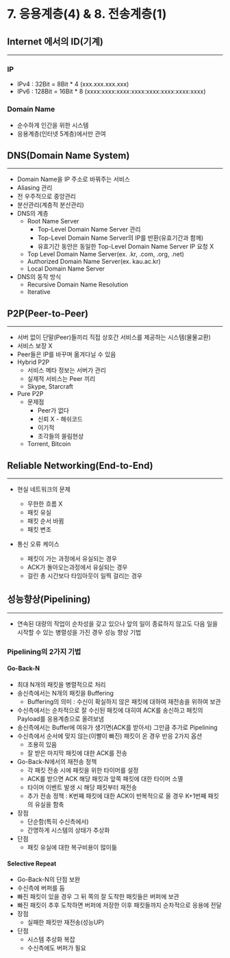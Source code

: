 # 7. 응용계층(4) & 8. 전송계층(1)
## Internet 에서의 ID(기계)
-----
### IP
- IPv4 : 32Bit = 8Bit * 4 (xxx.xxx.xxx.xxx)
- IPv6 : 128Bit = 16Bit * 8 (xxxx:xxxx:xxxx:xxxx:xxxx:xxxx:xxxx:xxxx)
### Domain Name
- 순수하게 인간을 위한 시스템
- 응용계층(인터넷 5계층)에서만 관여

## DNS(Domain Name System)
-----
- Domain Name을 IP 주소로 바꿔주는 서비스
- Aliasing 관리
- 전 우주적으로 중앙관리
- 분산관리(계층적 분산관리)
- DNS의 계층
  - Root Name Server
    - Top-Level Domain Name Server 관리
    - Top-Level Domain Name Server의 IP를 반환(유효기간과 함께)
    - 유효기간 동안은 동일한 Top-Level Domain Name Server IP 요청 X
  - Top Level Domain Name Server(ex. .kr, .com, .org, .net)
  - Authorized Domain Name Server(ex. kau.ac.kr)
  - Local Domain Name Server
- DNS의 동작 방식
  - Recursive Domain Name Resolution
  - Iterative

## P2P(Peer-to-Peer)
-----
- 서버 없이 단말(Peer)들끼리 직접 상호간 서비스를 제공하는 시스템(물물교환)
- 서비스 보장 X
- Peer들은 IP를 바꾸며 옮겨다닐 수 있음
- Hybrid P2P
  - 서비스 메타 정보는 서버가 관리
  - 실제적 서비스는 Peer 끼리
  - Skype, Starcraft
- Pure P2P
  - 문제점
    - Peer가 없다
    - 신뢰 X - 해쉬코드
    - 이기적
    - 조각들의 쏠림현상
  - Torrent, Bitcoin

## Reliable Networking(End-to-End)
-----
- 현실 네트워크의 문제
  - 무한한 흐름 X
  - 패킷 유실
  - 패킷 순서 바뀜
  - 패킷 변조

- 통신 오류 케이스
  - 패킷이 가는 과정에서 유실되는 경우
  - ACK가 돌아오는과정에서 유실되는 경우
  - 걸린 총 시간보다 타임아웃이 일찍 걸리는 경우

## 성능향상(Pipelining)
-----
- 연속된 대량의 작업이 순차성을 갖고 있으나 앞의 일이 종료하지 않고도 다음 일을 시작할 수 있는 병렬성을 가진 경우 성능 향상 기법

### Pipelining의 2가지 기법
#### Go-Back-N
- 최대 N개의 패킷을 병렬적으로 처리
- 송신측에서는 N개의 패킷을 Buffering
  - Buffering의 의미 : 수신이 확실하지 않은 패킷에 대하여 재전송을 위하여 보관
- 수신측에서는 순차적으로 잘 수신된 패킷에 대히여 ACK를 송신하고 패킷의 Payload를 응용계층으로 올려보냄 
- 송신측에서는 Buffer에 여유가 생기면(ACK를 받아서) 그만큼 추가로 Pipelining
- 수신측에서 순서에 맞지 않는(이빨이 빠진) 패킷이 온 경우 반응 2가지 옵션
  - 조용히 있음
  - 잘 받은 마지막 패킷에 대한 ACK를 전송
- Go-Back-N에서의 재전송 정책
  - 각 패킷 전송 시에 패킷을 위한 타이머를 설정
  - ACK를 받으면 ACK 해당 패킷과 앞쪽 패킷에 대한 타이머 소멸
  - 타이머 이벤트 발생 시 해당 패킷부터 재전송
  - 추가 전송 정책 : K번째 패킷에 대한 ACK이 반복적으로 올 경우 K+1번째 패킷의 유실을 함축
- 장점
  - 단순함(특히 수신측에서)
  - 간명하게 시스템의 상태가 추상화
- 단점
  - 패킷 유실에 대한 복구비용이 많이듦
#### Selective Repeat
- Go-Back-N의 단점 보완
- 수신측에 버퍼를 둠
- 빠진 패킷이 있을 경우 그 뒤 쪽의 잘 도착한 패킷들은 버퍼에 보관
- 빠진 패킷이 추후 도착하면 버퍼에 저장한 이후 패킷들까지 순차적으로 응용에 전달
- 장점
  - 실패한 패킷만 재전송(성능UP)
- 단점
  - 시스템 추상화 복잡
  - 수신측에도 버퍼가 필요